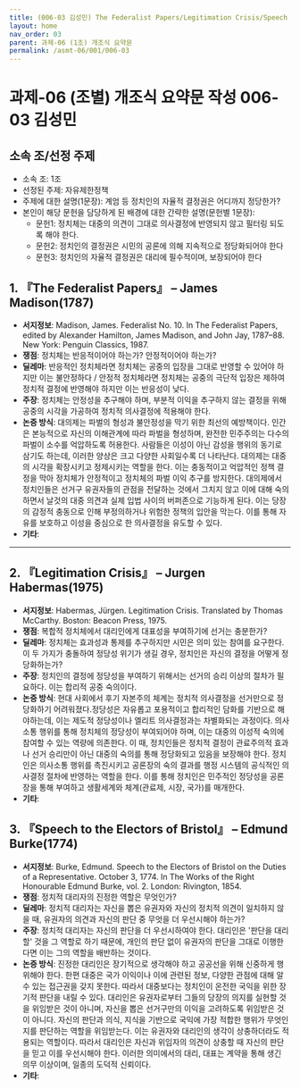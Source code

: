 ```yaml
---
title: (006-03 김성민) The Federalist Papers/Legitimation Crisis/Speech to Electors
layout: home
nav_order: 03
parent: 과제-06 (1조) 개조식 요약문
permalink: /asmt-06/001/006-03
---
```


# 과제-06 (조별) 개조식 요약문 작성 006-03 김성민

## 소속 조/선정 주제

- 소속 조: 1조
- 선정된 주제: 자유제한정책
- 주제에 대한 설명(1문장): 계엄 등 정치인의 자율적 결정권은 어디까지 정당한가?
- 본인이 해당 문헌을 담당하게 된 배경에 대한 간략한 설명(문헌별 1문장): 
  - 문헌1: 정치체는 대중의 의견이 그대로 의사결정에 반영되지 않고 필터링 되도록 해야 한다.
  - 문헌2: 정치인의 결정권은 시민의 공론에 의해 지속적으로 정당화되어야 한다
  - 문헌3: 정치인의 자율적 결정권은 대리에 필수적이며, 보장되어야 한다

## 1. 『The Federalist Papers』 – James Madison(1787)

- **서지정보**: Madison, James. Federalist No. 10. In The Federalist Papers, edited by Alexander Hamilton, James Madison, and John Jay, 1787–88. New York: Penguin Classics, 1987.
- **쟁점**: 정치체는 반응적이어야 하는가? 안정적이어야 하는가? 
- **딜레마**: 반응적인 정치체라면 정치체는 공중의 입장을 그대로 반영할 수 있어야 하지만 이는 불안정하다 / 안정적 정치체라면 정치체는 공중의 극단적 입장은 제하여 정치적 결정에 반영해야 하지만 이는 반응성이 낮다.
- **주장**: 정치체는 안정성을 추구해야 하며, 부분적 이익을 추구하지 않는 결정을 위해 공중의 시각을 가공하여 정치적 의사결정에 적용해야 한다.
- **논증 방식**: 대의제는 파벌의 형성과 불안정성을 막기 위한 최선의 예방책이다. 인간은 본능적으로 자신의 이해관계에 따라 파벌을 형성하며, 완전한 민주주의는 다수의 파벌이 소수를 억압하도록 허용한다. 사람들은 이성이 아닌 감성을 행위의 동기로 삼기도 하는데, 이러한 양상은 크고 다양한 사회일수록 더 나타난다. 대의제는 대중의 시각을 확장시키고 정제시키는 역할을 한다. 이는 충동적이고 억압적인 정책 결정을 막아 정치체가 안정적이고 정치체의 파벌 이익 추구를 방지한다. 대의제에서 정치인들은 선거구 유권자들의 관점을 전달하는 것에서 그치지 않고 이에 대해 숙의하면서 날것의 대중 의견과 실제 입법 사이의 버퍼존으로 기능하게 된다. 이는 당장의 감정적 충동으로 인해 부정의하거나 위험한 정책의 입안을 막는다. 이를 통해 자유를 보호하고 이성을 중심으로 한 의사결정을 유도할 수 있다.
- **기타**: 

---

## 2. 『Legitimation Crisis』 – Jurgen Habermas(1975)

- **서지정보**: Habermas, Jürgen. Legitimation Crisis. Translated by Thomas McCarthy. Boston: Beacon Press, 1975.
- **쟁점**: 복합적 정치체에서 대리인에게 대표성을 부여하기에 선거는 충분한가?
- **딜레마**: 정치체는 효과성과 통제를 추구하지만 시민은 의미 있는 참여를 요구한다. 이 두 가지가 충돌하여 정당성 위기가 생길 경우, 정치인은 자신의 결정을 어떻게 정당화하는가?
- **주장**: 정치인의 결정에 정당성을 부여하기 위해서는 선거의 승리 이상의 절차가 필요하다. 이는 합리적 공중 숙의이다.
- **논증 방식**: 현대 사회에서 후기 자본주의 체계는 정치적 의사결정을 선거만으로 정당화하기 어려워졌다.정당성은 자유롭고 포용적이고 합리적인 담화를 기반으로 해야하는데, 이는 제도적 정당성이나 엘리트 의사결정과는 차별화되는 과정이다. 의사소통 행위를 통해 정치체의 정당성이 부여되어야 하며, 이는 대중의 이성적 숙의에 참여할 수 있는 역량에 의존한다.
이 때, 정치인들은 정치적 결정이 관료주의적 효과나 선거 승리만이 아닌 대중의 숙의를 통해 정당화되고 있음을 보장해야 한다. 정치인은 의사소통 행위를 촉진시키고 공론장의 숙의 결과를 행정 시스템의 공식적인 의사결정 절차에 반영하는 역할을 한다. 이를 통해 정치인은 민주적인 정당성을 공론장을 통해 부여하고 생활세계와 체계(관료제, 시장, 국가)를 매개한다. 
- **기타**: 

## 3. 『Speech to the Electors of Bristol』 – Edmund Burke(1774)

- **서지정보**: Burke, Edmund. Speech to the Electors of Bristol on the Duties of a Representative. October 3, 1774. In The Works of the Right Honourable Edmund Burke, vol. 2. London: Rivington, 1854.
- **쟁점**: 정치적 대리자의 진정한 역할은 무엇인가?
- **딜레마**: 정치적 대리자는 자신을 뽑은 유권자와 자신의 정치적 의견이 일치하지 않을 때, 유권자의 의견과 자신의 판단 중 무엇을 더 우선시해야 하는가?
- **주장**:  정치적 대리자는 자신의 판단을 더 우선시하여야 한다. 대리인은 '판단을 대리할' 것을 그 역할로 하기 때문에, 개인의 판단 없이 유권자의 판단을 그대로 이행한다면 이는 그의 역할을 배반하는 것이다.
- **논증 방식**: 진정한 대리인은 장기적으로 생각해야 하고 공공선을 위해 신중하게 행위해야 한다. 한편 대중은 국가 이익이나 이에 관련된 정보, 다양한 관점에 대해 알 수 있는 접근권을 갖지 못한다. 따라서 대중보다는 정치인이 온전한 국익을 위한 장기적 판단을 내릴 수 있다. 대리인은 유권자로부터 그들의 당장의 의지를 실현할 것을 위임받은 것이 아니며, 자신을 뽑은 선거구만의 이익을 고려하도록 위임받은 것이 아니다. 자신의 판단과 의식, 지식을 기반으로 국익에 가장 적합한 행위가 무엇인지를 판단하는 역할을 위임받는다. 이는 유권자와 대리인의 생각이 상충하더라도 적용되는 역할이다. 따라서 대리인은 자신과 위임자의 의견이 상충할 때 자신의 판단을 믿고 이를 우선시해야 한다. 이러한 의미에서의 대리, 대표는 계약을 통해 생긴 의무 이상이며, 일종의 도덕적 신뢰이다. 
- **기타**: 